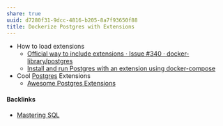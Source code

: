 ```yaml
---
share: true
uuid: d7280f31-9dcc-4816-b205-8a7f93650f88
title: Dockerize Postgres with Extensions
---
```

* How to load extensions
	* [Official way to include extensions · Issue #340 · docker-library/postgres](https://github.com/docker-library/postgres/issues/340)
	* [Install and run Postgres with an extension using docker-compose](https://gist.github.com/leopoldodonnell/b0b7e06943bd389560184d948bdc2d5b)
* Cool [Postgres](/5d70cd64-3134-4b62-8879-12f1f8bb4afe) Extensions
	* [Awesome Postgres Extensions](https://github.com/dhamaniasad/awesome-postgres#extensions)

#### Backlinks

* [Mastering SQL](/fa961bbf-f992-45c2-99d4-8ff4d5a1d4a1)